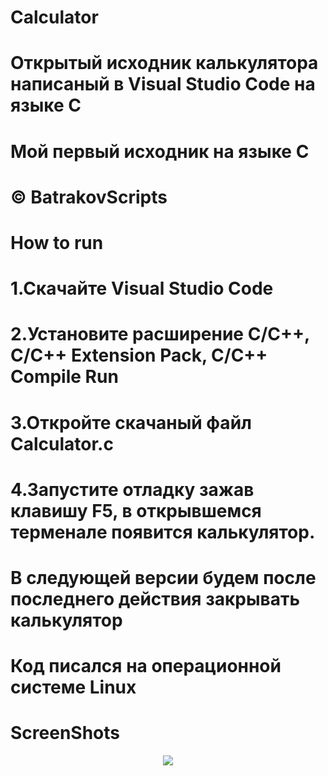 # Calculator

# Открытый исходник калькулятора написаный в Visual Studio Code на языке C
# Мой первый исходник на языке C
# © BatrakovScripts

# How to run
# 1.Скачайте Visual Studio Code 
# 2.Установите расширение C/C++, C/C++ Extension Pack, C/C++ Compile Run
# 3.Откройте скачаный файл Calculator.c
# 4.Запустите отладку зажав клавишу F5, в открывшемся терменале появится калькулятор.

# В следующей версии будем после последнего действия закрывать калькулятор 
# Код писался на операционной системе Linux

# ScreenShots
<p align="center">
  <img src="https://i.imgur.com/VcJ0luQ.png">
</p>


